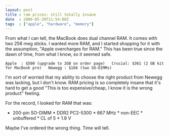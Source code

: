 ```yaml
---
layout: post
title : ram prices: still totally insane
date  : 2006-05-20T11:54:00Z
tags  : ["apple", "hardware", "memory"]
---
```

From what I can tell, the MacBook does dual channel RAM. It comes with two 256 meg sticks. I wanted more RAM, and I started shopping for it with the assumption, "Apple overcharges for RAM." This has been true since the dawn of time, from what I know, so it seemed safe.

    Apple  : $500 (upgrade to 2GB on order page)   Crucial: $361 (2 GB kit for MacBook pro)   Newegg : $166 (two SO-DIMMs)

I'm sort of worried that my ability to choose the right product from Newegg was lacking, but I don't know. RAM pricing is so completely insane that it's hard to get a good "This is too expensive/cheap, I know it is the wrong product" feeling.

For the record, I looked for RAM that was:

* 200-pin SO-DIMM * DDR2 PC2-5300 * 667 MHz * non-EEC * unbuffered * CL of 5 * 1.8 V

Maybe I've ordered the wrong thing.  Time will tell. 
